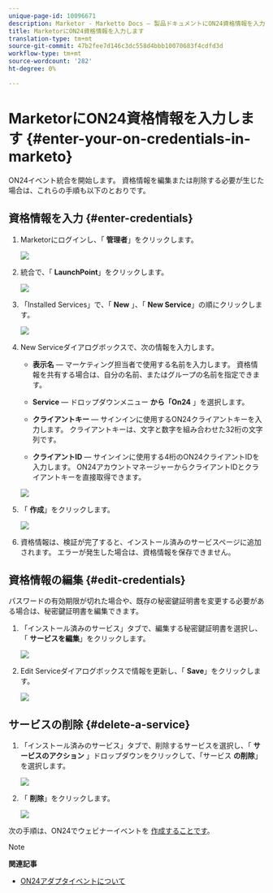 ```yaml
---
unique-page-id: 10096671
description: Marketor - Marketto Docs — 製品ドキュメントにON24資格情報を入力します。
title: MarketorにON24資格情報を入力します
translation-type: tm+mt
source-git-commit: 47b2fee7d146c3dc558d4bbb10070683f4cdfd3d
workflow-type: tm+mt
source-wordcount: '282'
ht-degree: 0%

---
```



# MarketorにON24資格情報を入力します {#enter-your-on-credentials-in-marketo}

ON24イベント統合を開始します。 資格情報を編集または削除する必要が生じた場合は、これらの手順も以下のとおりです。

## 資格情報を入力 {#enter-credentials}

1. Marketorにログインし、「 **管理者**」をクリックします。

   ![](assets/admin.png)

1. 統合で、「 **LaunchPoint**」をクリックします。

   ![](assets/image2015-12-22-13-3a15-3a38.png)

1. 「Installed Services」で、「 **New** 」、「 **New Service**」の順にクリックします。

   ![](assets/image2015-12-22-13-3a18-3a54.png)

1. New Serviceダイアログボックスで、次の情報を入力します。

   * **表示名** — マーケティング担当者で使用する名前を入力します。 資格情報を共有する場合は、自分の名前、またはグループの名前を指定できます。
   * **Service** — ドロップダウンメニュー **から「On24** 」を選択します。

   * **クライアントキー** — サインインに使用するON24クライアントキーを入力します。 クライアントキーは、文字と数字を組み合わせた32桁の文字列です。
   * **クライアントID** — サインインに使用する4桁のON24クライアントIDを入力します。 ON24アカウントマネージャーからクライアントIDとクライアントキーを直接取得できます。

   ![](assets/image2015-12-22-13-3a38-3a52.png)

1. 「 **作成**」をクリックします。

   ![](assets/image2015-12-22-13-3a28-3a55.png)

1. 資格情報は、検証が完了すると、インストール済みのサービスページに追加されます。 エラーが発生した場合は、資格情報を保存できません。

## 資格情報の編集 {#edit-credentials}

パスワードの有効期限が切れた場合や、既存の秘密鍵証明書を変更する必要がある場合は、秘密鍵証明書を編集できます。

1. 「インストール済みのサービス」タブで、編集する秘密鍵証明書を選択し、「 **サービスを編集**」をクリックします。

   ![](assets/six.png)

1. Edit Serviceダイアログボックスで情報を更新し、「 **Save**」をクリックします。

   ![](assets/seven.png)

## サービスの削除 {#delete-a-service}

1. 「インストール済みのサービス」タブで、削除するサービスを選択し、「 **サービスのアクション** 」ドロップダウンをクリックして、「サービス **の削除**」を選択します。

   ![](assets/eight.png)

1. 「 **削除**」をクリックします。

   ![](assets/nine.png)

次の手順は、ON24でウェビナーイベントを [作成することです](create-your-webinar-event-in-on24.md)。

>[!NOTE]
>
>**関連記事**
>
>* [ON24アダプタイベントについて](understanding-marketo-on24-adapter-events.md)

>



